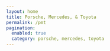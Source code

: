 ```yaml
---
layout: home
title: Porsche, Mercedes, & Toyota
permalink: /pmt
pagination: 
  enabled: true
  category: porsche, mercedes, toyota
---
```

